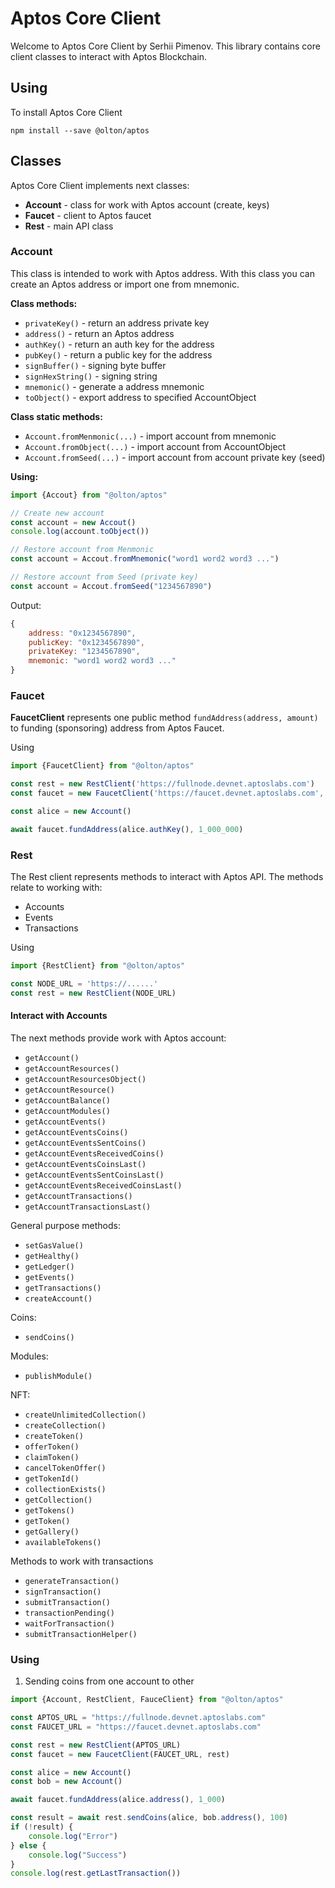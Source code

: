 # Aptos Core Client

Welcome to Aptos Core Client by Serhii Pimenov. This library contains core client classes to interact with Aptos Blockchain.

## Using
To install Aptos Core Client
```shell
npm install --save @olton/aptos
```

## Classes

Aptos Core Client implements next classes:
+ **Account** - class for work with Aptos account (create, keys)
+ **Faucet** - client to Aptos faucet
+ **Rest** - main API class

### Account

This class is intended to work with Aptos address. With this class you can create an Aptos address or import one from mnemonic. 

**Class methods:**
+ `privateKey()` - return an address private key
+ `address()` - return an Aptos address
+ `authKey()` - return an auth key for the address
+ `pubKey()` - return a public key for the address
+ `signBuffer()` - signing byte buffer
+ `signHexString()` - signing string
+ `mnemonic()` - generate a address mnemonic
+ `toObject()` - export address to specified AccountObject

**Class static methods:**
+ `Account.fromMenmonic(...)` - import account from mnemonic
+ `Account.fromObject(...)` - import account from AccountObject
+ `Account.fromSeed(...)` - import account from account private key (seed)

**Using:**
```javascript
import {Accout} from "@olton/aptos"

// Create new account
const account = new Accout()
console.log(account.toObject())

// Restore account from Menmonic
const account = Accout.fromMnemonic("word1 word2 word3 ...")

// Restore account from Seed (private key)
const account = Accout.fromSeed("1234567890")

```
Output:
```javascript
{
    address: "0x1234567890",
    publicKey: "0x1234567890",
    privateKey: "1234567890",
    mnemonic: "word1 word2 word3 ..."
}
```

### Faucet
**FaucetClient** represents one public method `fundAddress(address, amount)` to funding (sponsoring) address from Aptos Faucet.

Using
```javascript
import {FaucetClient} from "@olton/aptos"

const rest = new RestClient('https://fullnode.devnet.aptoslabs.com')
const faucet = new FaucetClient('https://faucet.devnet.aptoslabs.com', rest)

const alice = new Account()

await faucet.fundAddress(alice.authKey(), 1_000_000)
```

### Rest

The Rest client represents methods to interact with Aptos API. The methods relate to working with:
+ Accounts
+ Events
+ Transactions

Using
```javascript
import {RestClient} from "@olton/aptos"

const NODE_URL = 'https://......'
const rest = new RestClient(NODE_URL)
```

#### Interact with Accounts

The next methods provide work with Aptos account:
+ `getAccount()`
+ `getAccountResources()`
+ `getAccountResourcesObject()`
+ `getAccountResource()`
+ `getAccountBalance()`
+ `getAccountModules()`
+ `getAccountEvents()`
+ `getAccountEventsCoins()`
+ `getAccountEventsSentCoins()`
+ `getAccountEventsReceivedCoins()`
+ `getAccountEventsCoinsLast()`
+ `getAccountEventsSentCoinsLast()`
+ `getAccountEventsReceivedCoinsLast()`
+ `getAccountTransactions()`
+ `getAccountTransactionsLast()`

General purpose methods:
+ `setGasValue()`
+ `getHealthy()`
+ `getLedger()`
+ `getEvents()`
+ `getTransactions()`
+ `createAccount()`

Coins:
+ `sendCoins()`

Modules:
+ `publishModule()`

NFT:
+ `createUnlimitedCollection()`
+ `createCollection()`
+ `createToken()`
+ `offerToken()`
+ `claimToken()`
+ `cancelTokenOffer()`
+ `getTokenId()`
+ `collectionExists()`
+ `getCollection()`
+ `getTokens()`
+ `getToken()`
+ `getGallery()`
+ `availableTokens()`

Methods to work with transactions
+ `generateTransaction()`
+ `signTransaction()`
+ `submitTransaction()`
+ `transactionPending()`
+ `waitForTransaction()`
+ `submitTransactionHelper()`

### Using
1. Sending coins from one account to other
```javascript
import {Account, RestClient, FauceClient} from "@olton/aptos"

const APTOS_URL = "https://fullnode.devnet.aptoslabs.com"
const FAUCET_URL = "https://faucet.devnet.aptoslabs.com"

const rest = new RestClient(APTOS_URL)
const faucet = new FaucetClient(FAUCET_URL, rest)

const alice = new Account()
const bob = new Account()

await faucet.fundAddress(alice.address(), 1_000)

const result = await rest.sendCoins(alice, bob.address(), 100)
if (!result) {
    console.log("Error")
} else {
    console.log("Success")
}
console.log(rest.getLastTransaction())
```
